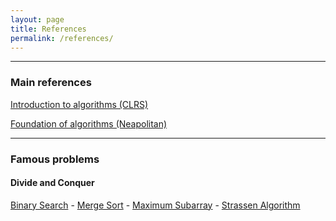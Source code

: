 ```yaml
---
layout: page
title: References
permalink: /references/
---
```


---
### Main references

[Introduction to algorithms (CLRS)](https://kntu-ce.github.io/PG_AD/documents/CLRS.pdf)

[Foundation of algorithms (Neapolitan)](https://kntu-ce.github.io/PG_AD/documents/Neapolitan.pdf)

---

### Famous problems

#### Divide and Conquer

[Binary Search](https://github.com/amirrezasokhankhosh/Binary-Search) -
[Merge Sort](https://github.com/amirrezasokhankhosh/Merge-Sort) -
[Maximum Subarray](https://github.com/amirrezasokhankhosh/Maximum_Subarray) - 
[Strassen Algorithm](https://github.com/amirrezasokhankhosh/Strassen_Algorithm)







